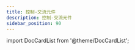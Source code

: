 ```yaml
---
title: 控制-交流元件
description: 控制-交流元件
sidebar_position: 90
---
```


import DocCardList from '@theme/DocCardList';

<DocCardList />